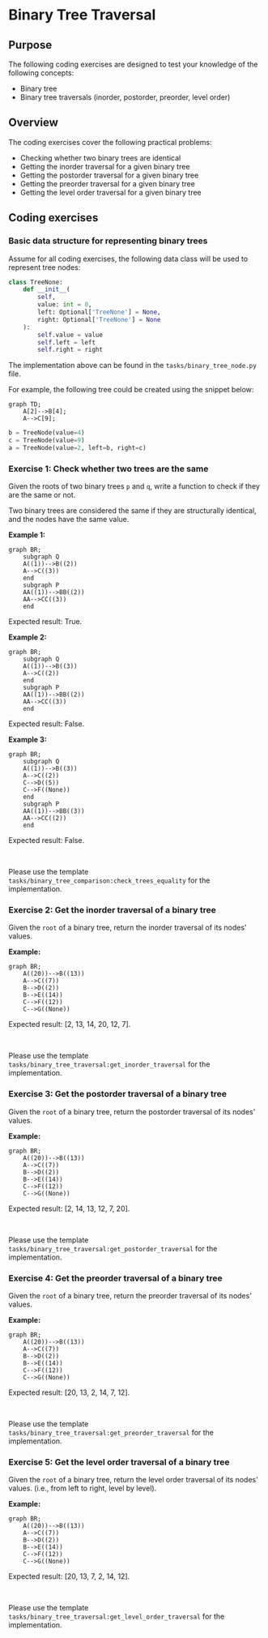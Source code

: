 # Binary Tree Traversal

## Purpose

The following coding exercises are designed to test your knowledge of the following concepts:
* Binary tree
* Binary tree traversals (inorder, postorder, preorder, level order)

## Overview

The coding exercises cover the following practical problems:
* Checking whether two binary trees are identical
* Getting the inorder traversal for a given binary tree
* Getting the postorder traversal for a given binary tree
* Getting the preorder traversal for a given binary tree
* Getting the level order traversal for a given binary tree

## Coding exercises

### Basic data structure for representing binary trees

Assume for all coding exercises, the following data class will be used to represent tree nodes:

```python
class TreeNone:
    def __init__(
        self,
        value: int = 0,
        left: Optional['TreeNone'] = None,
        right: Optional['TreeNone'] = None
    ):
        self.value = value
        self.left = left
        self.right = right
```

The implementation above can be found in the `tasks/binary_tree_node.py` file.

For example, the following tree could be created using the snippet below:

```mermaid
graph TD;
    A[2]-->B[4];
    A-->C[9];
```

```python
b = TreeNode(value=4)
c = TreeNode(value=9)
a = TreeNode(value=2, left=b, right=c)
```

### Exercise 1: Check whether two trees are the same

Given the roots of two binary trees `p` and `q`, write a function to check if they are the same or not.

Two binary trees are considered the same if they are structurally identical, and the nodes have the same value.

**Example 1:**
```mermaid
graph BR;
    subgraph Q
    A((1))-->B((2))
    A-->C((3))
    end
    subgraph P
    AA((1))-->BB((2))
    AA-->CC((3))
    end  
```

Expected result: True.

**Example 2:**
```mermaid
graph BR;
    subgraph Q
    A((1))-->B((3))
    A-->C((2))
    end
    subgraph P
    AA((1))-->BB((2))
    AA-->CC((3))
    end  
```

Expected result: False.

**Example 3:**
```mermaid
graph BR;
    subgraph Q
    A((1))-->B((3))
    A-->C((2))
    C-->D((5))
    C-->F((None))
    end
    subgraph P
    AA((1))-->BB((3))
    AA-->CC((2))
    end  
```

Expected result: False.

<br>

Please use the template `tasks/binary_tree_comparison:check_trees_equality` for the implementation.

### Exercise 2: Get the inorder traversal of a binary tree

Given the `root` of a binary tree, return the inorder traversal of its nodes' values.

**Example:**
```mermaid
graph BR;
    A((20))-->B((13))
    A-->C((7))
    B-->D((2))
    B-->E((14))
    C-->F((12))
    C-->G((None))
```

Expected result: [2, 13, 14, 20, 12, 7].

<br>

Please use the template `tasks/binary_tree_traversal:get_inorder_traversal` for the implementation.

### Exercise 3: Get the postorder traversal of a binary tree

Given the `root` of a binary tree, return the postorder traversal of its nodes' values.

**Example:**
```mermaid
graph BR;
    A((20))-->B((13))
    A-->C((7))
    B-->D((2))
    B-->E((14))
    C-->F((12))
    C-->G((None))
```

Expected result: [2, 14, 13, 12, 7, 20].

<br>

Please use the template `tasks/binary_tree_traversal:get_postorder_traversal` for the implementation.

### Exercise 4: Get the preorder traversal of a binary tree

Given the `root` of a binary tree, return the preorder traversal of its nodes' values.

**Example:**
```mermaid
graph BR;
    A((20))-->B((13))
    A-->C((7))
    B-->D((2))
    B-->E((14))
    C-->F((12))
    C-->G((None))
```

Expected result: [20, 13, 2, 14, 7, 12].

<br>

Please use the template `tasks/binary_tree_traversal:get_preorder_traversal` for the implementation.

### Exercise 5: Get the level order traversal of a binary tree

Given the `root` of a binary tree, return the level order traversal of its nodes' values. (i.e., from left to right, level by level).

**Example:**
```mermaid
graph BR;
    A((20))-->B((13))
    A-->C((7))
    B-->D((2))
    B-->E((14))
    C-->F((12))
    C-->G((None))
```

Expected result: [20, 13, 7, 2, 14, 12].

<br>

Please use the template `tasks/binary_tree_traversal:get_level_order_traversal` for the implementation.
